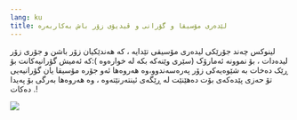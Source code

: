 ```yaml
---
lang: ku
title: لێدەری مۆسیقا و گۆرانی و ڤیدیۆی زۆر باش بەکاربەرە
---
```


لینوکس چەند جۆرێکی لیدەری مۆسیقی تێدایە ، کە هەندێکیان زۆر باشن و جۆری زۆر لیدەدات ، بۆ نموونە ئەمارۆک (سێری وێنەکە بکە لە خوارەوە ):کە ئەمیش گۆرانیەکانت بۆ ڕێک دەخات بە شێوەیەکی زۆر پەرەسەندوو،وە هەروەها ئەو جۆرە مۆسیقا یان گۆرانیەیی تۆ حەزی پێدەکەی بۆت دەهێنێت لە ڕێگەی ئینتەرنێتەوە ، وە هەروەها بەرگی بۆ پەیدا دەکات .!

<img src="Images/amarok.png" />




